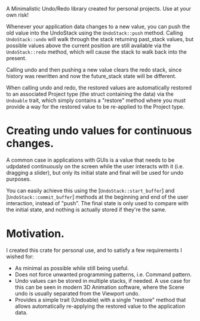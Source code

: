 A Minimalistic Undo/Redo library created for personal projects. Use at your own risk!

Whenever your application data changes to a new value, you can push the old value into the UndoStack using the `UndoStack::push` method. Calling `UndoStack::undo` will walk through the stack returning past_stack values, but possible values above the current position are still available via the `UndoStack::redo` method, which will cause the stack to walk back into the present.

Calling undo and then pushing a new value clears the redo stack, since history was rewritten and now the future_stack state will be different.

When calling undo and redo, the restored values are automatically restored to an associated Project type (the struct containing the data) via the `Undoable` trait, which simply contains a "restore" method where you must provide a way for the restored value to be re-applied to the Project type.

# Creating undo values for continuous changes.

A common case in applications with GUIs is a value that needs to be udpdated continuously on the screen while the user interacts with it (i.e. dragging a slider), but only its initial state and final will be used for undo purposes.

You can easily achieve this using the [`UndoStack::start_buffer`] and [`UndoStack::commit_buffer`] methods at the beginning and end of the user interaction, instead of "push". The final state is only used to compare with the initial state, and nothing is actually stored if they're the same.

# Motivation.

I created this crate for personal use, and to satisfy a few requirements I wished for:
- As minimal as possible while still being useful.
- Does not force unwanted programming patterns, i.e. Command pattern.
- Undo values can be stored in multiple stacks, if needed. A use case for this can be seen in modern 3D Animation software, where the Scene undo is usually separated from the Viewport undo.
- Provides a simple trait (Undoable) with a single "restore" method that allows automatically re-applying the restored value to the application data.
